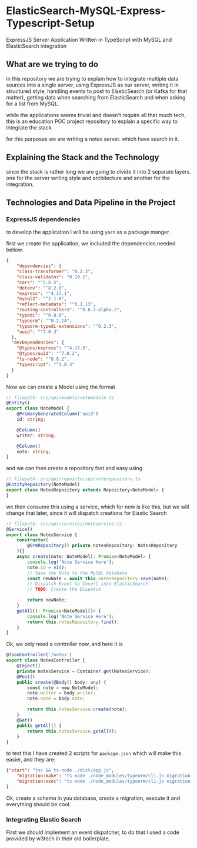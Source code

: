 # ElasticSearch-MySQL-Express-Typescript-Setup
ExpressJS Server Application Written in TypeScript with MySQL and ElasticSearch integration

## What are we trying to do

in this repository we are trying to explain how to integrate multiple data sources into a single server, using ExpressJS as our server, writing it in structured style, handling events to post to ElasticSearch (or Kafka for that matter), getting data when searching from ElasticSearch and when asking for a list from MySQL.

while the applications seems trivial and doesn't require all that much tech, this is an education POC project repository to explain a specific way to integrate the stack.

for this purposes we are writing a notes server. which have search in it.

## Explaining the Stack and the Technology

since the stack is rather long we are going to divide it into 2 separate layers. one for the server writing style and architecture and another for the integration.

## Technologies and Data Pipeline in the Project



### ExpressJS dependencies

to develop the application I will be using `yarn` as a package manger.

first we create the application, we included the dependencies needed bellow.

```json
{
    "dependencies": {
    "class-transformer": "0.2.3",
    "class-validator": "0.10.1",
    "cors": "^2.8.5",
    "dotenv": "^8.2.0",
    "express": "^4.17.1",
    "mysql2": "^2.1.0",
    "reflect-metadata": "^0.1.13",
    "routing-controllers": "^0.8.1-alpha.2",
    "typedi": "^0.8.0",
    "typeorm": "^0.2.24",
    "typeorm-typedi-extensions": "^0.2.3",
    "uuid": "^7.0.3"
  },
  "devDependencies": {
    "@types/express": "^4.17.5",
    "@types/uuid": "^7.0.2",
    "ts-node": "^8.8.2",
    "typescript": "^3.8.3"
  }
}
```



Now we can create a Model using the format

```typescript
// filepath: src/api/models/notemodule.ts
@Entity()
export class NoteModel {
    @PrimaryGeneratedColumn('uuid')
    id: string;

    @Column()
    writer: string;

    @Column()
    note: string;
}
```

and we can then create a repository fast and easy using

```typescript
// filepath: src/api/repositories/noterepository.ts
@EntityRepository(NoteModel)
export class NotesRepository extends Repository<NoteModel> {
}
```

we then consume this using a service, which for now is like this, but we will change that later, since it will dispatch creations for Elastic Search

```typescript
// filepath: src/api/services/noteservice.ts
@Service()
export class NotesService {
    constructor(
        @OrmRepository() private notesRepository: NotesRepository
    ){}
    async create(note: NoteModel): Promise<NoteModel> {
        console.log('Note Service Here');
        note.id = v1();
        // Save the Note to the MySQL Database
        const newNote = await this.notesRepository.save(note);
        // Dispatch Event to Insert into ElasticSearch
        // TODO: Create the Dispatch

        return newNote;
    }
    getAll(): Promise<NoteModel[]> {
        console.log('Note Service Here');
        return this.notesRepository.find();
    }
}
```

Ok, we only need a controller now, and here it is

```typescript
@JsonController('/notes')
export class NotesController {
    @Inject()
    private notesService = Container.get(NotesService);
    @Post()
    public create(@Body() body: any) {
        const note = new NoteModel;
        note.writer = body.writer;
        note.note = body.note;

        return this.notesService.create(note);
    }
    @Get()
    public getAll() {
        return this.notesService.getAll();
    }
}
```

to test this I have created 2 scripts for `package.json` which will make this easier, and they are:

```json
{"start": "tsc && ts-node ./dist/app.js",
    "migration:make": "ts-node ./node_modules/typeorm/cli.js migration:generate -n PostRefactoring",
    "migration:exec": "ts-node ./node_modules/typeorm/cli.js migration:run"
}
```

Ok, create a schema in you database, create a migration, execute it and everything should be cool.



### Integrating Elastic Search

First we should implement an event dispatcher, to do that I used a code provided by w3tech in their old boilerplate, 



 